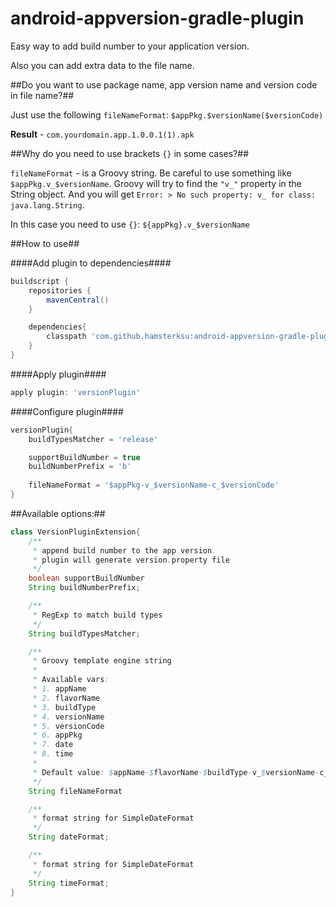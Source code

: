 android-appversion-gradle-plugin
================================

Easy way to add build number to your application version.

Also you can add extra data to the file name. 

##Do you want to use package name, app version name and version code in file name?##

Just use the following `fileNameFormat`: `$appPkg.$versionName($versionCode)`

**Result** - `com.yourdomain.app.1.0.0.1(1).apk`

##Why do you need to use brackets `{}` in some cases?##

`fileNameFormat` - is a Groovy string. Be careful to use something like `$appPkg.v_$versionName`. Groovy will try to find the `"v_"` property in the String object. And you will get `Error: > No such property: v_ for class: java.lang.String`.

In this case you need to use `{}`: `${appPkg}.v_$versionName`

##How to use##

####Add plugin to dependencies####

```groovy
buildscript {
	repositories {
		mavenCentral()
	}

	dependencies{
		classpath 'com.github.hamsterksu:android-appversion-gradle-plugin:1.+'
	}
}
```

####Apply plugin####

```groovy
apply plugin: 'versionPlugin'
```
	
####Configure plugin####

```groovy
versionPlugin{
	buildTypesMatcher = 'release'

	supportBuildNumber = true
	buildNumberPrefix = 'b'
	
	fileNameFormat = '$appPkg-v_$versionName-c_$versionCode'
}
```
	
##Available options:##

```java
class VersionPluginExtension{
	/**
	 * append build number to the app version.
	 * plugin will generate version.property file
	 */
	boolean supportBuildNumber
	String buildNumberPrefix;

	/**
	 * RegExp to match build types
	 */
	String buildTypesMatcher;

	/**
	 * Groovy template engine string
	 *
	 * Available vars:
	 * 1. appName
	 * 2. flavorName
	 * 3. buildType
	 * 4. versionName
	 * 5. versionCode
	 * 6. appPkg
	 * 7. date
	 * 8. time
	 *
	 * Default value: $appName-$flavorName-$buildType-v_$versionName-c_$versionCode-d_$date-$time
	 */
	String fileNameFormat

	/**
	 * format string for SimpleDateFormat
	 */
	String dateFormat;

	/**
	 * format string for SimpleDateFormat
	 */
	String timeFormat;
}
```
